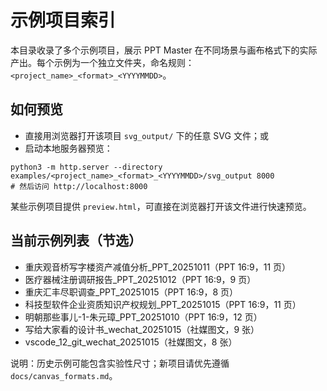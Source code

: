 # 示例项目索引

本目录收录了多个示例项目，展示 PPT Master 在不同场景与画布格式下的实际产出。每个示例为一个独立文件夹，命名规则：`<project_name>_<format>_<YYYYMMDD>`。

## 如何预览

- 直接用浏览器打开该项目 `svg_output/` 下的任意 SVG 文件；或
- 启动本地服务器预览：

```
python3 -m http.server --directory examples/<project_name>_<format>_<YYYYMMDD>/svg_output 8000
# 然后访问 http://localhost:8000
```

某些示例项目提供 `preview.html`，可直接在浏览器打开该文件进行快速预览。

## 当前示例列表（节选）

- 重庆观音桥写字楼资产减值分析_PPT_20251011（PPT 16:9，11 页）
- 医疗器械注册调研报告_PPT_20251012（PPT 16:9，9 页）
- 重庆汇丰尽职调查_PPT_20251015（PPT 16:9，8 页）
- 科技型软件企业资质知识产权规划_PPT_20251015（PPT 16:9，11 页）
- 明朝那些事儿-1-朱元璋_PPT_20251010（PPT 16:9，12 页）
- 写给大家看的设计书_wechat_20251015（社媒图文，9 张）
- vscode_12_git_wechat_20251015（社媒图文，8 张）

说明：历史示例可能包含实验性尺寸；新项目请优先遵循 `docs/canvas_formats.md`。

